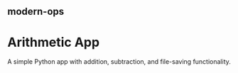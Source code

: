 ## modern-ops

# Arithmetic App

A simple Python app with addition, subtraction, and file-saving functionality.
